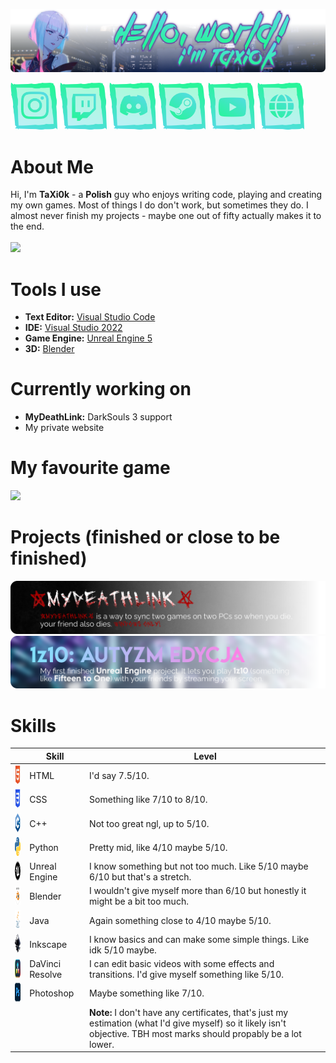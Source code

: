 
![Hello, World! I'm TaXi0k](https://github.com/TaXi0k/TaXi0k/blob/main/.github/assets/profile-cover.png?raw=true)

<a href="https://www.instagram.com/taxi0k/"><img src="https://raw.githubusercontent.com/TaXi0k/TaXi0k/refs/heads/main/.github/assets/socials/instagram.png" width="75" height="75" alt="Empty"></a>
<a href="https://www.twitch.tv/taxi0k"><img src="https://raw.githubusercontent.com/TaXi0k/TaXi0k/refs/heads/main/.github/assets/socials/twitch.png" width="75" height="75" alt="Empty"></a>
<a href="https://discord.com/users/748861794637971547"><img src="https://raw.githubusercontent.com/TaXi0k/TaXi0k/refs/heads/main/.github/assets/socials/discord.png" width="75" height="75" alt="Empty"></a>
<a href="https://steamcommunity.com/id/TaXi0k/"><img src="https://raw.githubusercontent.com/TaXi0k/TaXi0k/refs/heads/main/.github/assets/socials/steam.png" width="75" height="75" alt="Empty"></a>
<a href="https://www.youtube.com/channel/UC8ZzXymGLiocWnd9ZMeTPAw/featured"><img src="https://raw.githubusercontent.com/TaXi0k/TaXi0k/refs/heads/main/.github/assets/socials/youtube.png" width="75" height="75" alt="Empty"></a>
<a href="#"><img src="https://raw.githubusercontent.com/TaXi0k/TaXi0k/refs/heads/main/.github/assets/socials/website.png" width="75" height="75" alt="Empty"></a>

# About Me

Hi, I'm **TaXi0k** - a **Polish** guy who enjoys writing code, playing and creating my own games. Most of things I do don't work, but sometimes they do. I almost never finish my projects - maybe one out of fifty actually makes it to the end.
<br><br>
<img height="300" src="https://github-readme-stats.vercel.app/api?username=taxi0k&show_icons=true&bg_color=00000000&title_color=fffefe&text_color=dddfdf&icon_color=aaadad&border_color=fffefe&border_radius=0">


# Tools I use

* **Text Editor:** [Visual Studio Code](https://code.visualstudio.com)
* **IDE:** [Visual Studio 2022](https://visualstudio.microsoft.com/pl/vs)
* **Game Engine:** [Unreal Engine 5](https://www.unrealengine.com/en-US/unreal-engine-5)
* **3D:** [Blender](https://www.blender.org)

# Currently working on

* **MyDeathLink:** DarkSouls 3 support
* My private website

# My favourite game

![](https://github.com/TaXi0k/TaXi0k/blob/main/.github/assets/cp77.png?raw=true)

# Projects (finished or close to be finished)
<a href="https://github.com/TaXi0k/MyDeathLink"><img src="https://github.com/TaXi0k/TaXi0k/blob/main/.github/assets/mdl-project.png?raw=true" alt="MyDeathLink - MyDeathLink is a way to sync two games on two PCs so when you die, your friend also dies. WINDOWS ONLY!"></a>
<a href="#"><img src="https://github.com/TaXi0k/TaXi0k/blob/main/.github/assets/1z10-project.png?raw=true" alt="1z10: AUTYZM EDYCJA - My first finished Unreal Engine project. It lets you play 1z10 (something like Fifteen to One) with your friends by streaming your screen."></a>

# Skills

<table>
  <thead>
    <tr>
      <th></th>
      <th>Skill</th>
      <th>Level</th>
    </tr>
  </thead>
  <tbody>
    <tr>
      <td><img width="30" height="30" alt="" src="https://github.com/TaXi0k/TaXi0k/blob/main/.github/assets/skills/html.png?raw=true"></td>
      <td>HTML</td>
      <td>I'd say 7.5/10.</td>
    </tr>
    <tr>
      <td><img width="30" height="30" alt="" src="https://github.com/TaXi0k/TaXi0k/blob/main/.github/assets/skills/css.png?raw=true"></td>
      <td>CSS</td>
      <td>Something like 7/10 to 8/10.</td>
    </tr>
    <tr>
      <td><img width="30" height="30" alt="" src="https://github.com/TaXi0k/TaXi0k/blob/main/.github/assets/skills/cpp.png?raw=true"></td>
      <td>C++</td>
      <td>Not too great ngl, up to 5/10.</td>
    </tr>
    <tr>
      <td><img width="30" height="30" alt="" src="https://github.com/TaXi0k/TaXi0k/blob/main/.github/assets/skills/python.png?raw=true"></td>
      <td>Python</td>
      <td>Pretty mid, like 4/10 maybe 5/10.</td>
    </tr>
    <tr>
      <td><img width="30" height="30" alt="" src="https://github.com/TaXi0k/TaXi0k/blob/main/.github/assets/skills/ue.png?raw=true"></td>
      <td>Unreal Engine</td>
      <td>I know something but not too much. Like 5/10 maybe 6/10 but that's a stretch.</td>
    </tr>
    <tr>
      <td><img width="30" height="30" alt="" src="https://github.com/TaXi0k/TaXi0k/blob/main/.github/assets/skills/blender.png?raw=true"></td>
      <td>Blender</td>
      <td>I wouldn't give myself more than 6/10 but honestly it might be a bit too much.</td>
    </tr>
    <tr>
      <td><img width="30" height="30" alt="" src="https://github.com/TaXi0k/TaXi0k/blob/main/.github/assets/skills/java.png?raw=true"></td>
      <td>Java</td>
      <td>Again something close to 4/10 maybe 5/10.</td>
    </tr>
    <tr>
      <td><img width="30" height="30" alt="" src="https://github.com/TaXi0k/TaXi0k/blob/main/.github/assets/skills/inkscape.png?raw=true"></td>
      <td>Inkscape</td>
      <td>I know basics and can make some simple things. Like idk 5/10 maybe.</td>
    </tr>
    <tr>
      <td><img width="30" height="30" alt="" src="https://github.com/TaXi0k/TaXi0k/blob/main/.github/assets/skills/davinci.png?raw=true"></td>
      <td>DaVinci Resolve</td>
      <td>I can edit basic videos with some effects and transitions. I'd give myself something like 5/10.</td>
    </tr>
    <tr>
      <td><img width="30" height="30" alt="" src="https://github.com/TaXi0k/TaXi0k/blob/main/.github/assets/skills/ps.png?raw=true"></td>
      <td>Photoshop</td>
      <td>Maybe something like 7/10.</td>
    </tr>
    <tr>
      <td></td>
      <td></td>
      <td><strong>Note:</strong> I don't have any certificates, that's just my estimation (what I'd give myself) so it likely isn't objective. TBH most marks should propably be a lot lower.</td>
    </tr>
  </tbody>
</table>
